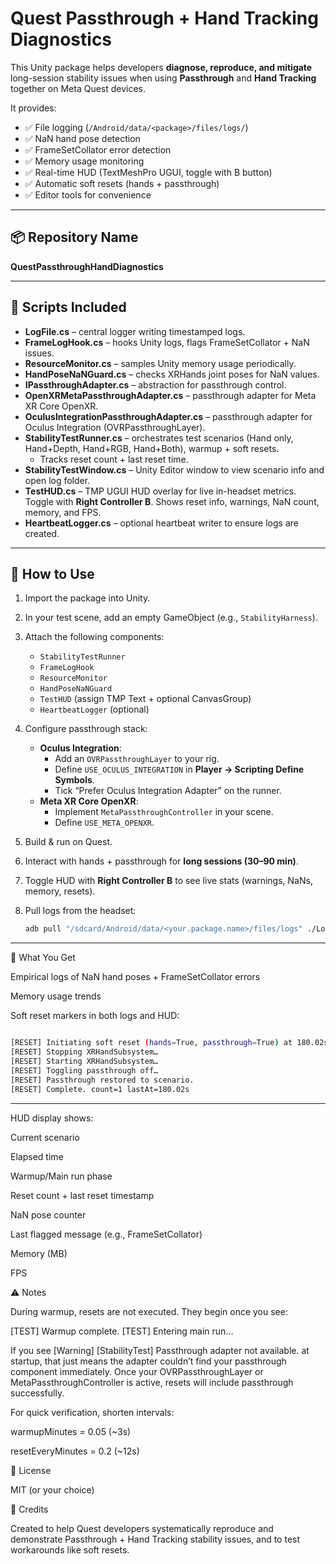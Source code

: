# Quest Passthrough + Hand Tracking Diagnostics

This Unity package helps developers **diagnose, reproduce, and mitigate** long-session stability issues when using **Passthrough** and **Hand Tracking** together on Meta Quest devices.

It provides:

- ✅ File logging (`/Android/data/<package>/files/logs/`)
- ✅ NaN hand pose detection
- ✅ FrameSetCollator error detection
- ✅ Memory usage monitoring
- ✅ Real-time HUD (TextMeshPro UGUI, toggle with B button)
- ✅ Automatic soft resets (hands + passthrough)
- ✅ Editor tools for convenience

---

## 📦 Repository Name

**QuestPassthroughHandDiagnostics**

---

## 📜 Scripts Included

- **LogFile.cs** – central logger writing timestamped logs.
- **FrameLogHook.cs** – hooks Unity logs, flags FrameSetCollator + NaN issues.
- **ResourceMonitor.cs** – samples Unity memory usage periodically.
- **HandPoseNaNGuard.cs** – checks XRHands joint poses for NaN values.
- **IPassthroughAdapter.cs** – abstraction for passthrough control.
- **OpenXRMetaPassthroughAdapter.cs** – passthrough adapter for Meta XR Core OpenXR.
- **OculusIntegrationPassthroughAdapter.cs** – passthrough adapter for Oculus Integration (OVRPassthroughLayer).
- **StabilityTestRunner.cs** – orchestrates test scenarios (Hand only, Hand+Depth, Hand+RGB, Hand+Both), warmup + soft resets.  
  - Tracks reset count + last reset time.
- **StabilityTestWindow.cs** – Unity Editor window to view scenario info and open log folder.
- **TestHUD.cs** – TMP UGUI HUD overlay for live in-headset metrics. Toggle with **Right Controller B**. Shows reset info, warnings, NaN count, memory, and FPS.
- **HeartbeatLogger.cs** – optional heartbeat writer to ensure logs are created.

---

## 🚀 How to Use

1. Import the package into Unity.
2. In your test scene, add an empty GameObject (e.g., `StabilityHarness`).
3. Attach the following components:
   - `StabilityTestRunner`
   - `FrameLogHook`
   - `ResourceMonitor`
   - `HandPoseNaNGuard`
   - `TestHUD` (assign TMP Text + optional CanvasGroup)
   - `HeartbeatLogger` (optional)
4. Configure passthrough stack:
   - **Oculus Integration**:  
     - Add an `OVRPassthroughLayer` to your rig.  
     - Define `USE_OCULUS_INTEGRATION` in **Player → Scripting Define Symbols**.  
     - Tick “Prefer Oculus Integration Adapter” on the runner.
   - **Meta XR Core OpenXR**:  
     - Implement `MetaPassthroughController` in your scene.  
     - Define `USE_META_OPENXR`.  
5. Build & run on Quest.  
6. Interact with hands + passthrough for **long sessions (30–90 min)**.  
7. Toggle HUD with **Right Controller B** to see live stats (warnings, NaNs, memory, resets).  
8. Pull logs from the headset:

   ```bash
   adb pull "/sdcard/Android/data/<your.package.name>/files/logs" ./Logs
   ```

---

🧪 What You Get

Empirical logs of NaN hand poses + FrameSetCollator errors

Memory usage trends

Soft reset markers in both logs and HUD:
   ```bash

[RESET] Initiating soft reset (hands=True, passthrough=True) at 180.02s…
[RESET] Stopping XRHandSubsystem…
[RESET] Starting XRHandSubsystem…
[RESET] Toggling passthrough off…
[RESET] Passthrough restored to scenario.
[RESET] Complete. count=1 lastAt=180.02s
   ```
---


HUD display shows:

Current scenario

Elapsed time

Warmup/Main run phase

Reset count + last reset timestamp

NaN pose counter

Last flagged message (e.g., FrameSetCollator)

Memory (MB)

FPS

⚠️ Notes

During warmup, resets are not executed. They begin once you see:

[TEST] Warmup complete.
[TEST] Entering main run…


If you see [Warning] [StabilityTest] Passthrough adapter not available. at startup, that just means the adapter couldn’t find your passthrough component immediately. Once your OVRPassthroughLayer or MetaPassthroughController is active, resets will include passthrough successfully.

For quick verification, shorten intervals:

warmupMinutes = 0.05 (~3s)

resetEveryMinutes = 0.2 (~12s)

📝 License

MIT (or your choice)

🙌 Credits

Created to help Quest developers systematically reproduce and demonstrate Passthrough + Hand Tracking stability issues, and to test workarounds like soft resets.